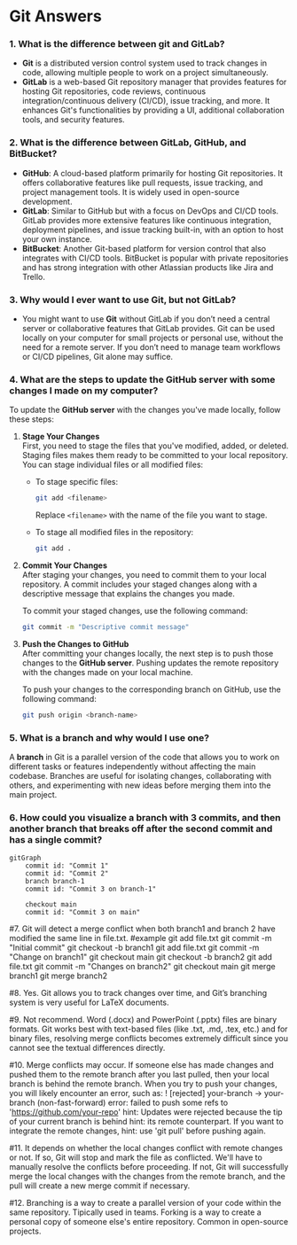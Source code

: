 # Git Answers

### 1. What is the difference between git and GitLab?
- **Git** is a distributed version control system used to track changes in code, allowing multiple people to work on a project simultaneously.
- **GitLab** is a web-based Git repository manager that provides features for hosting Git repositories, code reviews, continuous integration/continuous delivery (CI/CD), issue tracking, and more. It enhances Git's functionalities by providing a UI, additional collaboration tools, and security features.

### 2. What is the difference between GitLab, GitHub, and BitBucket?
- **GitHub**: A cloud-based platform primarily for hosting Git repositories. It offers collaborative features like pull requests, issue tracking, and project management tools. It is widely used in open-source development.
- **GitLab**: Similar to GitHub but with a focus on DevOps and CI/CD tools. GitLab provides more extensive features like continuous integration, deployment pipelines, and issue tracking built-in, with an option to host your own instance.
- **BitBucket**: Another Git-based platform for version control that also integrates with CI/CD tools. BitBucket is popular with private repositories and has strong integration with other Atlassian products like Jira and Trello.

### 3. Why would I ever want to use Git, but not GitLab?
- You might want to use **Git** without GitLab if you don’t need a central server or collaborative features that GitLab provides. Git can be used locally on your computer for small projects or personal use, without the need for a remote server. If you don’t need to manage team workflows or CI/CD pipelines, Git alone may suffice.

### 4. What are the steps to update the GitHub server with some changes I made on my computer?

To update the **GitHub server** with the changes you've made locally, follow these steps:

1. **Stage Your Changes**  
   First, you need to stage the files that you've modified, added, or deleted. Staging files makes them ready to be committed to your local repository. You can stage individual files or all modified files:

   - To stage specific files:
     ```bash
     git add <filename>
     ```
     Replace `<filename>` with the name of the file you want to stage.

   - To stage all modified files in the repository:
     ```bash
     git add .
     ```

2. **Commit Your Changes**  
   After staging your changes, you need to commit them to your local repository. A commit includes your staged changes along with a descriptive message that explains the changes you made. 

   To commit your staged changes, use the following command:
   ```bash
   git commit -m "Descriptive commit message"


3. **Push the Changes to GitHub**  
   After committing your changes locally, the next step is to push those changes to the **GitHub server**. Pushing updates the remote repository with the changes made on your local machine.

   To push your changes to the corresponding branch on GitHub, use the following command:
   ```bash
   git push origin <branch-name>


### 5. What is a branch and why would I use one?

A **branch** in Git is a parallel version of the code that allows you to work on different tasks or features independently without affecting the main codebase. Branches are useful for isolating changes, collaborating with others, and experimenting with new ideas before merging them into the main project.

### 6. How could you visualize a branch with 3 commits, and then another branch that breaks off after the second commit and has a single commit?

```mermaid
gitGraph
    commit id: "Commit 1"
    commit id: "Commit 2"
    branch branch-1
    commit id: "Commit 3 on branch-1"
    
    checkout main
    commit id: "Commit 3 on main"
```

#7. Git will detect a merge conflict when both branch1 and branch 2 have modified the same line in file.txt.
#example
git add file.txt
git commit -m "Initial commit"
git checkout -b branch1
git add file.txt
git commit -m "Change on branch1"
git checkout main
git checkout -b branch2
git add file.txt
git commit -m "Changes on branch2"
git checkout main
git merge branch1
git merge branch2

#8. Yes. Git allows you to track changes over time, and Git’s branching system is very useful for LaTeX documents.

#9. Not recommend. Word (.docx) and PowerPoint (.pptx) files are binary formats. Git works best with text-based files (like .txt, .md, .tex, etc.) and for binary files, resolving merge conflicts becomes extremely difficult since you cannot see the textual differences directly. 

#10. Merge conflicts may occur. If someone else has made changes and pushed them to the remote branch after you last pulled, then your local branch is behind the remote branch. When you try to push your changes, you will likely encounter an error, such as:
! [rejected]        your-branch -> your-branch (non-fast-forward)
error: failed to push some refs to 'https://github.com/your-repo'
hint: Updates were rejected because the tip of your current branch is behind
hint: its remote counterpart. If you want to integrate the remote changes,
hint: use 'git pull' before pushing again.

#11. It depends on whether the local changes conflict with remote changes or not. If so, Git will stop and mark the file as conflicted. We'll have to manually resolve the conflicts before proceeding. If not, Git will successfully merge the local changes with the changes from the remote branch, and the pull will create a new merge commit if necessary.

#12. Branching is a way to create a parallel version of your code within the same repository. Tipically used in teams. Forking is a way to create a personal copy of someone else's entire repository. Common in open-source projects.